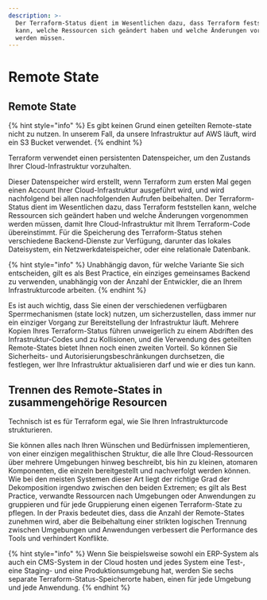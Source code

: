 ```yaml
---
description: >-
  Der Terraform-Status dient im Wesentlichen dazu, dass Terraform feststellen
  kann, welche Ressourcen sich geändert haben und welche Änderungen vorgenommen
  werden müssen.
---
```


# Remote State

## Remote State

{% hint style="info" %}
Es gibt keinen Grund einen geteilten Remote-state nicht zu nutzen. In unserem Fall, da unsere Infrastruktur auf AWS läuft, wird ein S3 Bucket verwendet.
{% endhint %}

Terraform verwendet einen persistenten Datenspeicher, um den Zustands Ihrer Cloud-Infrastruktur vorzuhalten.

Dieser Datenspeicher wird erstellt, wenn Terraform zum ersten Mal gegen einen Account Ihrer Cloud-Infrastruktur ausgeführt wird, und wird nachfolgend bei allen nachfolgenden Aufrufen beibehalten. Der Terraform-Status dient im Wesentlichen dazu, dass Terraform feststellen kann, welche Ressourcen sich geändert haben und welche Änderungen vorgenommen werden müssen, damit Ihre Cloud-Infrastruktur mit Ihrem Terraform-Code übereinstimmt. Für die Speicherung des Terraform-Status stehen verschiedene Backend-Dienste zur Verfügung, darunter das lokales Dateisystem, ein Netzwerkdateispeicher, oder eine relationale Datenbank.

{% hint style="info" %}
Unabhängig davon, für welche Variante Sie sich entscheiden, gilt es als Best Practice, ein einziges gemeinsames Backend zu verwenden, unabhängig von der Anzahl der Entwickler, die an Ihrem Infrastrukturcode arbeiten.
{% endhint %}

Es ist auch wichtig, dass Sie einen der verschiedenen verfügbaren Sperrmechanismen \(state lock\) nutzen, um sicherzustellen, dass immer nur ein einziger Vorgang zur Bereitstellung der Infrastruktur läuft. Mehrere Kopien Ihres Terraform-Status führen unweigerlich zu einem Abdriften des Infrastruktur-Codes und zu Kollisionen, und die Verwendung des geteilten Remote-States bietet Ihnen noch einen zweiten Vorteil. So können Sie Sicherheits- und Autorisierungsbeschränkungen durchsetzen, die festlegen, wer Ihre Infrastruktur aktualisieren darf und wie er dies tun kann.

## Trennen des Remote-States in zusammengehörige Resourcen

Technisch ist es für Terraform egal, wie Sie Ihren Infrastrukturcode strukturieren.

Sie können alles nach Ihren Wünschen und Bedürfnissen implementieren, von einer einzigen megalithischen Struktur, die alle Ihre Cloud-Ressourcen über mehrere Umgebungen hinweg beschreibt, bis hin zu kleinen, atomaren Komponenten, die einzeln bereitgestellt und nachverfolgt werden können. Wie bei den meisten Systemen dieser Art liegt der richtige Grad der Dekomposition irgendwo zwischen den beiden Extremen; es gilt als Best Practice, verwandte Ressourcen nach Umgebungen oder Anwendungen zu gruppieren und für jede Gruppierung einen eigenen Terraform-State zu pflegen. In der Praxis bedeutet dies, dass die Anzahl der Remote-States zunehmen wird, aber die Beibehaltung einer strikten logischen Trennung zwischen Umgebungen und Anwendungen verbessert die Performance des Tools und verhindert Konflikte.

{% hint style="info" %}
Wenn Sie beispielsweise sowohl ein ERP-System als auch ein CMS-System in der Cloud hosten und jedes System eine Test-, eine Staging- und eine Produktionsumgebung hat, werden Sie sechs separate Terraform-Status-Speicherorte haben, einen für jede Umgebung und jede Anwendung.
{% endhint %}

